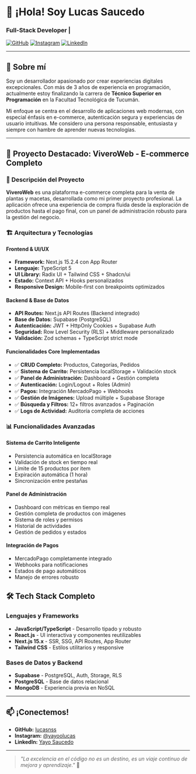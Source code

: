 # 👋 ¡Hola! Soy Lucas Saucedo

### Full-Stack Developer | 

[![GitHub](https://img.shields.io/badge/-lucasnss-181717?style=flat&logo=github)](https://github.com/lucasnss) [![Instagram](https://img.shields.io/badge/-@yayoolucas-E4405F?style=flat&logo=instagram)](https://www.instagram.com/yayoolucas/) [![LinkedIn](https://img.shields.io/badge/-Yayo–Saucedo-0A66C2?style=flat&logo=linkedin)](https://www.linkedin.com/in/yayo-saucedo/)

---

## 🚀 Sobre mí

Soy un desarrollador apasionado por crear experiencias digitales excepcionales. Con más de 3 años de experiencia en programación, actualmente estoy finalizando la carrera de **Técnico Superior en Programación** en la Facultad Tecnológica de Tucumán.

Mi enfoque se centra en el desarrollo de aplicaciones web modernas, con especial énfasis en e-commerce, autenticación segura y experiencias de usuario intuitivas. Me considero una persona responsable, entusiasta y siempre con hambre de aprender nuevas tecnologías.

---

## 🌱 Proyecto Destacado: ViveroWeb - E-commerce Completo

### 🎯 **Descripción del Proyecto**
**ViveroWeb** es una plataforma e-commerce completa para la venta de plantas y macetas, desarrollada como mi primer proyecto profesional. La aplicación ofrece una experiencia de compra fluida desde la exploración de productos hasta el pago final, con un panel de administración robusto para la gestión del negocio.

### 🏗️ **Arquitectura y Tecnologías**

#### **Frontend & UI/UX**
- **Framework:** Next.js 15.2.4 con App Router
- **Lenguaje:** TypeScript 5
- **UI Library:** Radix UI + Tailwind CSS + Shadcn/ui
- **Estado:** Context API + Hooks personalizados
- **Responsive Design:** Mobile-first con breakpoints optimizados

#### **Backend & Base de Datos**
- **API Routes:** Next.js API Routes (Backend integrado)
- **Base de Datos:** Supabase (PostgreSQL)
- **Autenticación:** JWT + HttpOnly Cookies + Supabase Auth
- **Seguridad:** Row Level Security (RLS) + Middleware personalizado
- **Validación:** Zod schemas + TypeScript strict mode

#### **Funcionalidades Core Implementadas**
- ✅ **CRUD Completo:** Productos, Categorías, Pedidos
- ✅ **Sistema de Carrito:** Persistencia localStorage + Validación stock
- ✅ **Panel de Administración:** Dashboard + Gestión completa
- ✅ **Autenticación:** Login/Logout + Roles (Admin)
- ✅ **Pagos:** Integración MercadoPago + Webhooks
- ✅ **Gestión de Imágenes:** Upload múltiple + Supabase Storage
- ✅ **Búsqueda y Filtros:** 12+ filtros avanzados + Paginación
- ✅ **Logs de Actividad:** Auditoría completa de acciones


### 📊 **Funcionalidades Avanzadas**

#### **Sistema de Carrito Inteligente**
- Persistencia automática en localStorage
- Validación de stock en tiempo real
- Límite de 15 productos por item
- Expiración automática (1 hora)
- Sincronización entre pestañas

#### **Panel de Administración**
- Dashboard con métricas en tiempo real
- Gestión completa de productos con imágenes
- Sistema de roles y permisos
- Historial de actividades
- Gestión de pedidos y estados

#### **Integración de Pagos**
- MercadoPago completamente integrado
- Webhooks para notificaciones
- Estados de pago automáticos
- Manejo de errores robusto


## 🛠️ Tech Stack Completo

### **Lenguajes y Frameworks**
- **JavaScript/TypeScript** - Desarrollo tipado y robusto
- **React.js** - UI interactiva y componentes reutilizables
- **Next.js 15.x** - SSR, SSG, API Routes, App Router
- **Tailwind CSS** - Estilos utilitarios y responsive

### **Bases de Datos y Backend**
- **Supabase** - PostgreSQL, Auth, Storage, RLS
- **PostgreSQL** - Base de datos relacional
- **MongoDB** - Experiencia previa en NoSQL


---

## 📫 **¡Conectemos!**

- **GitHub:** [lucasnss](https://github.com/lucasnss)
- **Instagram:** [@yayoolucas](https://www.instagram.com/yayoolucas/)
- **LinkedIn:** [Yayo Saucedo](https://www.linkedin.com/in/yayo-saucedo/)

---

> *"La excelencia en el código no es un destino, es un viaje continuo de mejora y aprendizaje."* 🚀  
